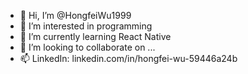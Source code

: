- 👋 Hi, I’m @HongfeiWu1999
- 👀 I’m interested in programming
- 🌱 I’m currently learning React Native
- 💞️ I’m looking to collaborate on ...
- 📫 LinkedIn: linkedin.com/in/hongfei-wu-59446a24b

<!---
HongfeiWu1999/HongfeiWu1999 is a ✨ special ✨ repository because its `README.md` (this file) appears on your GitHub profile.
You can click the Preview link to take a look at your changes.
--->
